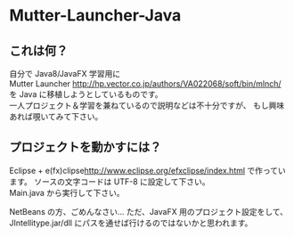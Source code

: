 # Mutter-Launcher-Java

## これは何？

自分で Java8/JavaFX 学習用に  
Mutter Launcher <http://hp.vector.co.jp/authors/VA022068/soft/bin/mlnch/>  
を Java に移植しようとしているものです。  
一人プロジェクト＆学習を兼ねているので説明などは不十分ですが、
もし興味あれば覗いてみて下さい。

## プロジェクトを動かすには？

Eclipse + e(fx)clipse<http://www.eclipse.org/efxclipse/index.html> で作っています。 
ソースの文字コードは UTF-8 に設定して下さい。  
Main.java から実行して下さい。

NetBeans の方、ごめんなさい...
ただ、JavaFX 用のプロジェクト設定をして、JIntellitype.jar/dll にパスを通せば行けるのではないかと思われます。

